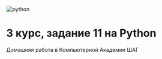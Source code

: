 ![python](https://img.shields.io/badge/Python-blue.svg?style==flat)
# 3 курс, задание 11 на Python 
Домашняя работа в Компьютерной Академии ШАГ
